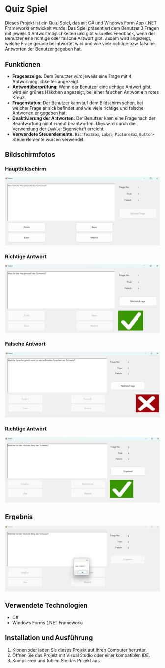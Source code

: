 # Quiz Spiel

Dieses Projekt ist ein Quiz-Spiel, das mit C# und Windows Form App (.NET Framework) entwickelt wurde. Das Spiel präsentiert dem Benutzer 3 Fragen mit jeweils 4 Antwortmöglichkeiten und gibt visuelles Feedback, wenn der Benutzer eine richtige oder falsche Antwort gibt. Zudem wird angezeigt, welche Frage gerade beantwortet wird und wie viele richtige bzw. falsche Antworten der Benutzer gegeben hat.

## Funktionen

- **Frageanzeige:** Dem Benutzer wird jeweils eine Frage mit 4 Antwortmöglichkeiten angezeigt.
- **Antwortüberprüfung:** Wenn der Benutzer eine richtige Antwort gibt, wird ein grünes Häkchen angezeigt, bei einer falschen Antwort ein rotes Kreuz.
- **Fragenstatus:** Der Benutzer kann auf dem Bildschirm sehen, bei welcher Frage er sich befindet und wie viele richtige und falsche Antworten er gegeben hat.
- **Deaktivierung der Antworten:** Der Benutzer kann eine Frage nach der Beantwortung nicht erneut beantworten. Dies wird durch die Verwendung der `Enable`-Eigenschaft erreicht.
- **Verwendete Steuerelemente:** `RichTextBox`, `Label`, `PictureBox`, `Button`-Steuerelemente wurden verwendet.

## Bildschirmfotos

### Hauptbildschirm
![Hauptbildschirm](Images/Screenshot1.png)

### Richtige Antwort
![Richtige Antwort](Images/Screenshot2.png)

### Falsche Antwort
![Falsche Antwort](Images/Screenshot3.png)

### Richtige Antwort
![Richtige Antwort](Images/Screenshot4.png)

## Ergebnis
![Falsche Antwort](Images/Screenshot5.png)

## Verwendete Technologien

- C#
- Windows Forms (.NET Framework)

## Installation und Ausführung

1. Klonen oder laden Sie dieses Projekt auf Ihren Computer herunter.
2. Öffnen Sie das Projekt mit Visual Studio oder einer kompatiblen IDE.
3. Kompilieren und führen Sie das Projekt aus.



